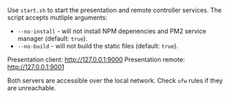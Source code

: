 Use `start.sh` to start the presentation and remote controller services. The script accepts mutliple arguments:
* `--no-install` - will not install NPM depenencies and PM2 service manager (default: `true`).
* `--no-build` - will not build the static files (default: `true`).

Presentation client: http://127.0.0.1:9000
Presentation remote: http://127.0.0.1:9001

Both servers are accessible over the local network. Check `ufw` rules if they are unreachable.

